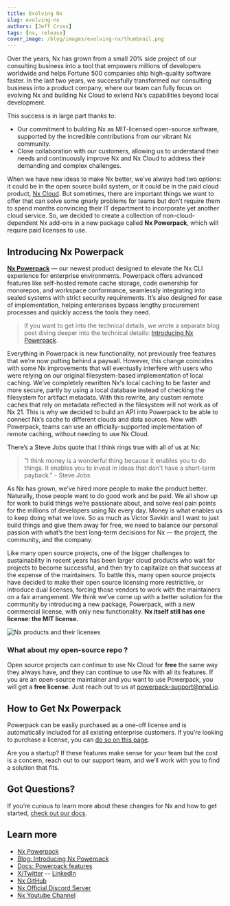 ```yaml
---
title: Evolving Nx
slug: evolving-nx
authors: [Jeff Cross]
tags: [nx, release]
cover_image: /blog/images/evolving-nx/thumbnail.png
---
```


Over the years, Nx has grown from a small 20% side project of our consulting business into a tool that empowers millions of developers worldwide and helps Fortune 500 companies ship high-quality software faster. In the last two years, we successfully transformed our consulting business into a product company, where our team can fully focus on evolving Nx and building Nx Cloud to extend Nx’s capabilities beyond local development.

This success is in large part thanks to:

- Our commitment to building Nx as MIT-licensed open-source software, supported by the incredible contributions from our vibrant Nx community.
- Close collaboration with our customers, allowing us to understand their needs and continuously improve Nx and Nx Cloud to address their demanding and complex challenges.

When we have new ideas to make Nx better, we’ve always had two options: it could be in the open source build system, or it could be in the paid cloud product, [Nx Cloud](/nx-cloud). But sometimes, there are important things we want to offer that can solve some gnarly problems for teams but don’t require them to spend months convincing their IT department to incorporate yet another cloud service. So, we decided to create a collection of non-cloud-dependent Nx add-ons in a new package called **Nx Powerpack**, which will require paid licenses to use.

## Introducing Nx Powerpack

**[Nx Powerpack](/powerpack)** — our newest product designed to elevate the Nx CLI experience for enterprise environments. Powerpack offers advanced features like self-hosted remote cache storage, code ownership for monorepos, and workspace conformance, seamlessly integrating into sealed systems with strict security requirements. It’s also designed for ease of implementation, helping enterprises bypass lengthy procurement processes and quickly access the tools they need.

> If you want to get into the technical details, we wrote a separate blog post diving deeper into the technical details: [Introducing Nx Powerpack](/blog/introducing-nx-powerpack).

Everything in Powerpack is new functionality, not previously free features that we’re now putting behind a paywall. However, this change coincides with some Nx improvements that will eventually interfere with users who were relying on our original filesystem-based implementation of local caching. We’ve completely rewritten Nx's local caching to be faster and more secure, partly by using a local database instead of checking the filesystem for artifact metadata. With this rewrite, any custom remote caches that rely on metadata reflected in the filesystem will not work as of Nx 21. This is why we decided to build an API into Powerpack to be able to connect Nx’s cache to different clouds and data sources. Now with Powerpack, teams can use an officially-supported implementation of remote caching, without needing to use Nx Cloud.

There’s a Steve Jobs quote that I think rings true with all of us at Nx:

> "I think money is a wonderful thing because it enables you to do things. It enables you to invest in ideas that don't have a short-term payback." - Steve Jobs

As Nx has grown, we’ve hired more people to make the product better. Naturally, those people want to do good work and be paid. We all show up for work to build things we’re passionate about, and solve real pain points for the millions of developers using Nx every day. Money is what enables us to keep doing what we love. So as much as Victor Savkin and I want to just build things and give them away for free, we need to balance our personal passion with what’s the best long-term decisions for Nx — the project, the community, and the company.

Like many open source projects, one of the bigger challenges to sustainability in recent years has been larger cloud products who wait for projects to become successful, and then try to capitalize on that success at the expense of the maintainers. To battle this, many open source projects have decided to make their open source licensing more restrictive, or introduce dual licenses, forcing those vendors to work with the maintainers on a fair arrangement. We think we’ve come up with a better solution for the community by introducing a new package, Powerpack, with a new commercial license, with only new functionality. **Nx itself still has one license: the MIT license.**

![Nx products and their licenses](/blog/images/evolving-nx/nx-products-licenses.avif)

### What about my open-source repo ?

Open source projects can continue to use Nx Cloud for **free** the same way they always have, and they can continue to use Nx with all its features. If you are an open-source maintainer and you want to use Powerpack, you will get a **free license**. Just reach out to us at [powerpack-support@nrwl.io](mailto:powerpack-support@nrwl.io).

## How to Get Nx Powerpack

Powerpack can be easily purchased as a one-off license and is automatically included for all existing enterprise customers. If you’re looking to purchase a license, you can [do so on this page](/powerpack).

Are you a startup? If these features make sense for your team but the cost is a concern, reach out to our support team, and we’ll work with you to find a solution that fits.

## Got Questions?

If you’re curious to learn more about these changes for Nx and how to get started, [check out our docs](/features/powerpack).

## Learn more

- [Nx Powerpack](/powerpack)
- [Blog: Introducing Nx Powerpack](/blog/introducing-nx-powerpack)
- [Docs: Powerpack features](/getting-started/intro)
- [X/Twitter](https://twitter.com/nxdevtools) -- [LinkedIn](https://www.linkedin.com/company/nrwl/)
- [Nx GitHub](https://github.com/nrwl/nx)
- [Nx Official Discord Server](https://go.nx.dev/community)
- [Nx Youtube Channel](https://www.youtube.com/@nxdevtools)

